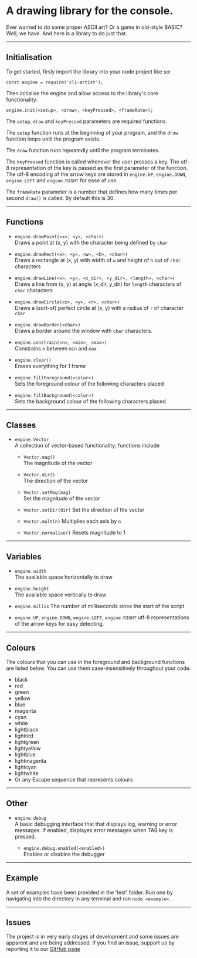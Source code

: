# A drawing library for the console.

Ever wanted to do some proper ASCII art? Or a game in old-style BASIC?
Well, we have. And here is a library to do just that.

---
## Initialisation

To get started, firsly import the library into your node project like so:

`const engine = require('cli-artist');`

Then initialise the engine and allow access to the library's core functionality:

`engine.init(<setup>, <draw>, <keyPressed>, <frameRate>);`

The `setup`, `draw` and `keyPressed` parameters are required functions. 

The `setup` function runs at the beginning of your program, and the `draw` function loops until the program exists. 

The `draw` function runs repeatedly until the program terminates.

The `keyPressed` function is called whenever the user presses a key. The utf-8 representation of the key is passed as the first parameter of the function. The utf-8 encoding of the arrow keys are stored in `engine.UP`, `engine.DOWN`, `engine.LEFT` and `engine.RIGHT` for ease of use.

The `frameRate` parameter is a number that defines how many times per second `draw()` is called. By default this is 30.

---
## Functions

* `engine.drawPoint(<x>, <y>, <char>)`  
   Draws a point at (x, y) with the character being defined by `char`

* `engine.drawRect(<x>, <y>, <w>, <h>, <char>)`  
   Draws a rectangle at (x, y) with width of `w` and height of `h` out of `char` characters

* `engine.drawLine(<x>, <y>, <x_dir>, <y_dir>, <length>, <char>)`  
   Draws a line from (x, y) at angle (x_dir, y_dir) for `length` characters of `char` characters

* `engine.drawCircle(<x>, <y>, <r>, <char>)`  
    Draws a (sort-of) perfect circle at (x, y) with a radius of `r` of character `char`

* `engine.drawBorder(<char>)`  
    Draws a border around the window with `char` characters.

* `engine.constrain(<n>, <min>, <max>)`  
   Constrains `n` between `min` and `max`

* `engine.clear()`  
    Erases everything for 1 frame

* `engine.fillForeground(<color>)`  
    Sets the foreground colour of the following characters placed

* `engine.fillBackground(<color>)`  
    Sets the background colour of the following characters placed

---
## Classes
* `engine.Vector`  
    A collection of vector-based functionality; functions include

    * `Vector.mag()`  
        The magnitude of the vector

    * `Vector.dir()`  
        The direction of the vector

    * `Vector.setMag(mag)`  
        Set the magnitude of the vector
    
    * `Vector.setDir(dir)`
        Set the direction of the vector

    * `Vector.mult(n)`
        Multiplies each axis by `n`

    * `Vector.normalise()`
        Resets magnitude to 1

---
## Variables

* `engine.width`  
    The available space horizontally to draw

* `engine.height`  
    The available space vertically to draw

* `engine.millis`
    The number of milliseconds since the start of the script
    
* `engine.UP`, `engine.DOWN`, `engine.LEFT`, `engine.RIGHT`
    utf-8 representations of the arrow keys for easy detecting.

---
## Colours
The colours that you can use in the foreground and background functions are listed below. You can use them case-insensitively throughout your code.

* black
* red
* green
* yellow
* blue
* magenta
* cyan
* white
* lightblack
* lightred
* lightgreen
* lightyellow
* lightblue
* lightmagenta
* lightcyan
* lightwhite
* Or any Escape sequence that represents colours

---
## Other
* `engine.debug`  
    A basic debugging interface that that displays log, warning or error messages. If enabled, displayes error messages when TAB key is pressed.

    * `engine.debug.enabled(<enabled>)`  
        Enables or disables the debugger

---
## Example
A set of examples have been provided in the 'test' folder. Run one by navigating into the directory in any terminal and run `node <example>`. 

---
## Issues
The project is in very early stages of development and some issues are apparent and are being addressed. If you find an issue, support us by reporting it to our [GitHub page](https://github.com/kraken22/stdout-rendering/issues)
